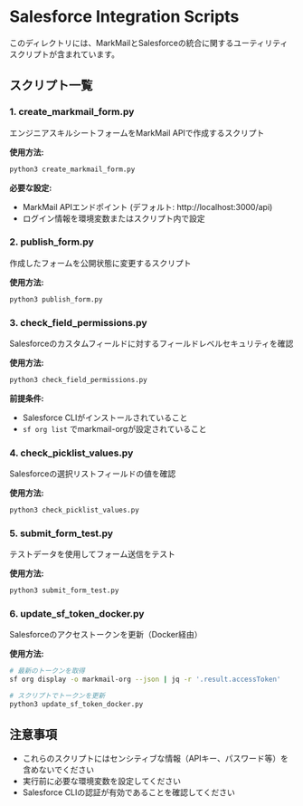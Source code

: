 # Salesforce Integration Scripts

このディレクトリには、MarkMailとSalesforceの統合に関するユーティリティスクリプトが含まれています。

## スクリプト一覧

### 1. create_markmail_form.py

エンジニアスキルシートフォームをMarkMail APIで作成するスクリプト

**使用方法:**

```bash
python3 create_markmail_form.py
```

**必要な設定:**

- MarkMail APIエンドポイント (デフォルト: http://localhost:3000/api)
- ログイン情報を環境変数またはスクリプト内で設定

### 2. publish_form.py

作成したフォームを公開状態に変更するスクリプト

**使用方法:**

```bash
python3 publish_form.py
```

### 3. check_field_permissions.py

Salesforceのカスタムフィールドに対するフィールドレベルセキュリティを確認

**使用方法:**

```bash
python3 check_field_permissions.py
```

**前提条件:**

- Salesforce CLIがインストールされていること
- `sf org list` でmarkmail-orgが設定されていること

### 4. check_picklist_values.py

Salesforceの選択リストフィールドの値を確認

**使用方法:**

```bash
python3 check_picklist_values.py
```

### 5. submit_form_test.py

テストデータを使用してフォーム送信をテスト

**使用方法:**

```bash
python3 submit_form_test.py
```

### 6. update_sf_token_docker.py

Salesforceのアクセストークンを更新（Docker経由）

**使用方法:**

```bash
# 最新のトークンを取得
sf org display -o markmail-org --json | jq -r '.result.accessToken'

# スクリプトでトークンを更新
python3 update_sf_token_docker.py
```

## 注意事項

- これらのスクリプトにはセンシティブな情報（APIキー、パスワード等）を含めないでください
- 実行前に必要な環境変数を設定してください
- Salesforce CLIの認証が有効であることを確認してください
